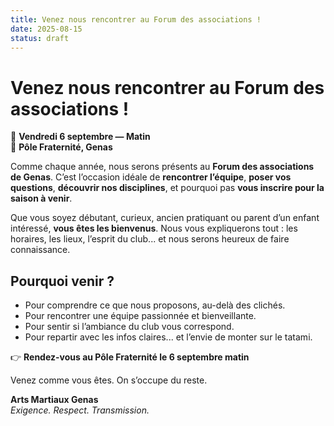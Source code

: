 ```yaml
---
title: Venez nous rencontrer au Forum des associations !
date: 2025-08-15
status: draft
---
```

# Venez nous rencontrer au Forum des associations !

📅 **Vendredi 6 septembre — Matin**  
📍 **Pôle Fraternité, Genas**

Comme chaque année, nous serons présents au **Forum des associations de Genas**. C’est l’occasion idéale de **rencontrer l’équipe**, **poser vos questions**, **découvrir nos disciplines**, et pourquoi pas **vous inscrire pour la saison à venir**.

Que vous soyez débutant, curieux, ancien pratiquant ou parent d’un enfant intéressé, **vous êtes les bienvenus**. Nous vous expliquerons tout : les horaires, les lieux, l’esprit du club... et nous serons heureux de faire connaissance.

## Pourquoi venir ?

* Pour comprendre ce que nous proposons, au-delà des clichés.
* Pour rencontrer une équipe passionnée et bienveillante.
* Pour sentir si l’ambiance du club vous correspond.
* Pour repartir avec les infos claires... et l’envie de monter sur le tatami.

👉 **Rendez-vous au Pôle Fraternité le 6 septembre matin**

Venez comme vous êtes. On s’occupe du reste.

**Arts Martiaux Genas**  
*Exigence. Respect. Transmission.*